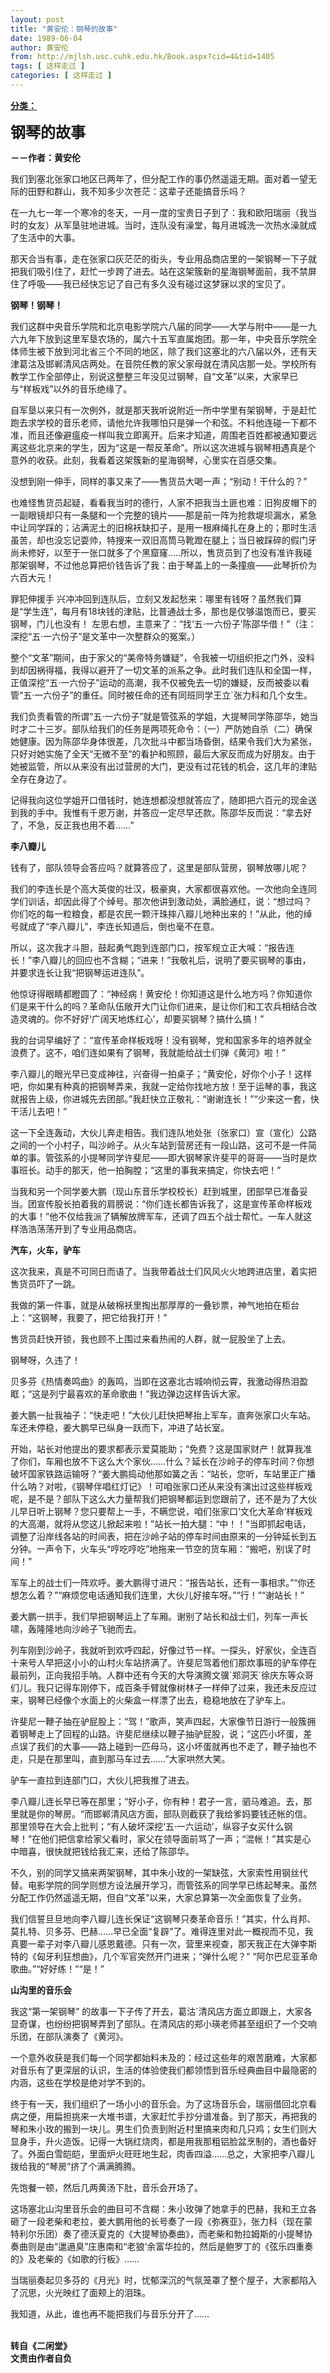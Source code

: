 ```yaml
---
layout: post
title: "黄安伦：钢琴的故事"
date: 1989-06-04
author: 黄安伦
from: http://mjlsh.usc.cuhk.edu.hk/Book.aspx?cid=4&tid=1405
tags: [ 这样走过 ]
categories: [ 这样走过 ]
---
```


<div style="margin: 15px 10px 10px 0px;">
 <div>
  <span id="ctl00_ContentPlaceHolder1_chapter1_SubjectLabel" style="font-weight:bold;text-decoration:underline;">
   分类：
  </span>
 </div>
 <p>
  <strong>
   <font size="5">
    钢琴的故事
   </font>
  </strong>
 </p>
 <p>
  <strong>
   －－作者：黄安伦
  </strong>
 </p>
 <p>
  我们到塞北张家口地区已两年了，但分配工作的事仍然遥遥无期。面对着一望无际的田野和群山，我不知多少次苍茫：这辈子还能搞音乐吗？
 </p>
 <p>
  在一九七一年一个寒冷的冬天，一月一度的宝贵日子到了：我和欧阳瑞丽（我当时的女友）从军垦驻地进城。当时，连队没有澡堂，每月进城洗一次热水澡就成了生活中的大事。
 </p>
 <p>
  那天合当有事，走在张家口灰茫茫的街头，专业用品商店里的一架钢琴一下子就把我们吸引住了，赶忙一步跨了进去。站在这架簇新的星海钢琴面前，我不禁屏住了呼吸——我已经快忘记了自己有多久没有碰过这梦寐以求的宝贝了。
 </p>
 <p>
  <strong>
   钢琴！钢琴！
  </strong>
 </p>
 <p>
  我们这群中央音乐学院和北京电影学院六八届的同学——大学与附中——是一九六九年下放到这里军垦农场的，属六十五军直属炮团。那一年，中央音乐学院全体师生被下放到河北省三个不同的地区，除了我们这塞北的六八届以外，还有天津葛沽及邯郸清风店两处。在音院任教的家父家母就在清风店那一处。学校所有教学工作全部停止，别说这整整三年没见过钢琴，自“文革”以来，大家早已与“样板戏”以外的音乐绝缘了。
 </p>
 <p>
  自军垦以来只有一次例外，就是那天我听说附近一所中学里有架钢琴，于是赶忙跑去求学校的音乐老师，请他允许我哪怕只是弹一个和弦。不料他连碰一下都不准，而且还像避瘟疫一样叫我立即离开。后来才知道，周围老百姓都被通知要远离这些北京来的学生，因为“这是一帮反革命”。所以这次进城与钢琴相遇真是个意外的收获。此刻，我看着这架簇新的星海钢琴，心里实在百感交集。
 </p>
 <p>
  没想到刚一伸手，同样的事又来了——售货员大喝一声；“别动！干什么的？”
 </p>
 <p>
  也难怪售货员起疑，看看我当时的德行，人家不把我当土匪也难：旧狗皮帽下的一副眼镜却只有一条腿和一个完整的镜片——那是前一阵为抢救堤坝漏水，紧急中让同学踩的；沾满泥土的旧棉袄缺扣子，是用一根麻绳扎在身上的；那时生活虽苦，却也没忘记耍帅，特搜来一双旧高筒马靴蹬在腿上；当日被踩碎的假门牙尚未修好，以至于一张口就多了个黑窟窿…..所以，售货员到了也没有准许我碰那架钢琴，不过他总算把价钱告诉了我：由于琴盖上的一条撞痕——此琴折价为六百大元！
 </p>
 <p>
  罪犯伸援手 兴冲冲回到连队后，立刻又发起愁来：哪里有钱呀？虽然我们算是“学生连”，每月有18块钱的津贴，比普通战士多，那也是仅够温饱而已，要买钢琴，门儿也没有！ 左思右想，主意来了：“找‘五·一六份子’陈邵华借！”（注：深挖“五·一六份子”是文革中一次整群众的冤案。）
 </p>
 <p>
  整个“文革”期间，由于家父的“美帝特务嫌疑”，令我被一切组织拒之门外，没料到却因祸得福，我得以避开了一切文革的派系之争。此时我们连队和全国一样，正值深挖“五·一六份子”运动的高潮，我不仅被免去一切的嫌疑，反而被委以看管“五·一六份子”的重任。同时被任命的还有同班同学王立`张力科和几个女生。
 </p>
 <p>
  我们负责看管的所谓“五·一六份子”就是管弦系的学姐，大提琴同学陈邵华，她当时才二十三岁。部队给我们的任务是两项死命令：（一）严防她自杀（二）确保她健康。因为陈邵华身体很差，几次批斗中都当场昏倒，结果令我们大为紧张，只好对她实施了全天“无微不至”的看护和照顾，最后大家反而成为好朋友。由于她被监管，所以从来没有出过营房的大门，更没有过花钱的机会，这几年的津贴全存在身边了。
 </p>
 <p>
  记得我向这位学姐开口借钱时，她连想都没想就答应了，随即把六百元的现金送到我的手中。我惟有千恩万谢，并答应一定尽早还款。陈邵华反而说：“拿去好了，不急，反正我也用不着……”
 </p>
 <p>
  <strong>
   李八瓣儿
  </strong>
 </p>
 <p>
  钱有了，部队领导会答应吗？就算答应了，这里是部队营房，钢琴放哪儿呢？
 </p>
 <p>
  我们的李连长是个高大英俊的壮汉，极豪爽，大家都很喜欢他。一次他向全连同学们训话，却因此得了个绰号。那次他讲到激动处，满脸通红，说：“想过吗？你们吃的每一粒粮食，都是农民一颗汗珠摔八瓣儿地种出来的！”从此，他的绰号就成了“李八瓣儿”，李连长知道后，倒也毫不在意。
 </p>
 <p>
  所以，这次我才斗胆，鼓起勇气跑到连部门口，按军规立正大喊：“报告连长！”李八瓣儿的回应也不含糊；“进来！”我敬礼后，说明了要买钢琴的事由，并要求连长让我“把钢琴运进连队”。
 </p>
 <p>
  他惊讶得眼睛都瞪圆了：“神经病！黄安伦！你知道这是什么地方吗？你知道你们是来干什么的吗？革命队伍敞开大门让你们进来，是让你们和工农兵相结合改造灵魂的。你不好好‘广阔天地炼红心’，却要买钢琴？搞什么搞！”
 </p>
 <p>
  我的台词早编好了：“宣传革命样板戏呀！没有钢琴，党和国家多年的培养就全浪费了。这不，咱们连如果有了钢琴，我就能给战士们弹《黄河》啦！”
 </p>
 <p>
  李八瓣儿的眼光早已变成神往，兴奋得一拍桌子；“黄安伦，好你个小子！这样吧，你如果有种真的把钢琴弄来，我就一定给你找地方放！至于运琴的事，我这就报告上级，你进城先去团部。”我赶快立正敬礼：“谢谢连长！”“少来这一套，快干活儿去吧！”
 </p>
 <p>
  这一下全连轰动，大伙儿奔走相告。我们连队地处张（张家口）宣（宣化）公路之间的一个小村子，叫沙岭子。从火车站到营房还有一段山路，这可不是一件简单的事。管弦系的小提琴同学许斐尼——即大钢琴家许斐平的哥哥——当时是炊事班长。动手的那天，他一拍胸膛；“这里的事我来搞定，你快去吧！”
 </p>
 <p>
  当我和另一个同学姜大鹏（现山东音乐学校校长）赶到城里，团部早已准备妥当。团宣传股长拍着我的肩膀说：“你们连长都告诉我了，这是宣传革命样板戏的大事！”他不仅给我派了辆解放牌军车，还调了四五个战士帮忙。一车人就这样浩浩荡荡开到了专业用品商店。
 </p>
 <p>
  <strong>
   汽车，火车，驴车
  </strong>
 </p>
 <p>
  这次我来，真是不可同日而语了。当我带着战士们风风火火地跨进店里，着实把售货员吓了一跳。
 </p>
 <p>
  我做的第一件事，就是从破棉袄里掏出那厚厚的一叠钞票，神气地拍在柜台上：“这钢琴，我要了，把它给我打开！”
 </p>
 <p>
  售货员赶快开锁，我也顾不上围过来看热闹的人群，就一屁股坐了上去。
 </p>
 <p>
  钢琴呀，久违了！
 </p>
 <p>
  贝多芬《热情奏鸣曲》的轰鸣，当即在这塞北古城响彻云霄，我激动得热泪盈眶；“这是列宁最喜欢的革命歌曲！”我边弹边这样告诉大家。
 </p>
 <p>
  姜大鹏一扯我袖子：“快走吧！”大伙儿赶快把琴抬上军车，直奔张家口火车站。车还未停稳，姜大鹏早已纵身一跃而下，冲进了站长室。
 </p>
 <p>
  开始，站长对他提出的要求都表示爱莫能助；“免费？这是国家财产！就算我准了你们，车厢也放不下这么大个家伙……什么？延长在沙岭子的停车时间？你想破坏国家铁路运输呀？“姜大鹏捣动他那如簧之舌：“站长，您听，车站里正广播什么呐？对啦，《钢琴伴唱红灯记》！可咱张家口还从来没有演出过这些样板戏呢，是不是？部队下这么大力量帮我们把钢琴都运到您跟前了，还不是为了大伙儿早日听上钢琴？您只要帮上一手，不瞒您说，咱们张家口‘文化大革命’样板戏的大高潮，就将从您这儿掀起来啦！”站长一拍大腿：“中！！”当即抓起电话，调整了沿岸线各站的时间表，把在沙岭子站的停车时间由原来的一分钟延长到五分钟。一声令下，火车头“哼吃哼吃”地拖来一节空的货车厢：“搬吧，别误了时间！”
 </p>
 <p>
  军车上的战士们一阵欢呼。姜大鹏得寸进尺：“报告站长，还有一事相求。”“你还想怎么着？”“麻烦您电话通知我们连里，大伙儿好接车呀。”“行！”“谢站长！”
 </p>
 <p>
  姜大鹏一拱手，我们早把钢琴运上了车厢。谢别了站长和战士们，列车一声长啸，轰隆隆地向沙岭子飞驰而去。
 </p>
 <p>
  列车刚到沙岭子，我就听到欢呼四起，好像过节一样。一探头，好家伙，全连百十来号人早把这小小的山村火车站挤满了。许斐尼驾着他们那炊事班的驴车停在最前列，正向我招手呐。人群中还有今天的大导演腾文骥`郑洞天`徐庆东等众哥们儿。我只记得车刚停下，成百条手臂就像树林子一样伸了过来，我还未反应过来，钢琴已经像个水面上的火柴盒一样漂了出去，稳稳地放在了驴车上。
 </p>
 <p>
  许斐尼一鞭子抽在驴屁股上：“驾！”歌声，笑声四起，大家像节日游行一般簇拥着钢琴走上了回程的山路。许斐尼继续以鞭子抽驴屁股，说；“这匹小坏蛋，差点误了我们的大事——路上碰到一匹母马，这小坏蛋就再也不走了，鞭子抽也不走，只是在那里叫，直到那马车过去……”大家哄然大笑。
 </p>
 <p>
  驴车一直拉到连部门口，大伙儿把我推了进去。
 </p>
 <p>
  李八瓣儿连长早已等在那里；“好小子，你有种！君子一言，驷马难追。去，那里就是你的琴房。“而邯郸清风店方面，部队则截获了我给爹妈要钱还帐的信。那里领导在大会上批判；“有人破坏深挖‘五·一六运动’，纵容子女买什么钢琴！”在他们把信拿给家父看时，家父在领导面前骂了一声；“混帐！”其实是心中暗喜，很快就把钱给我汇来，还给了陈邵华。
 </p>
 <p>
  不久，别的同学又搞来两架钢琴，其中朱小玫的一架缺弦，大家索性用钢丝代替。电影学院的同学则想方设法展开学习，而管弦系的同学早已练起琴来。虽然分配工作仍然遥遥无期，但自“文革”以来，大家总算第一次全面恢复了业务。
 </p>
 <p>
  我们信誓旦旦地向李八瓣儿连长保证“这钢琴只奏革命音乐！”其实，什么肖邦、莫扎特、贝多芬、巴赫……早已全面“复辟”了。难得连里对此一概视而不见，我真要一辈子对李八瓣儿感恩戴德。只有一次，营里来视查，那天我正在大弹李斯特的《匈牙利狂想曲》，几个军官突然开门进来；“弹什么呢？” “阿尔巴尼亚革命歌曲。”“好好练！”“是！”
 </p>
 <p>
  <strong>
   山沟里的音乐会
  </strong>
 </p>
 <p>
  我这“第一架钢琴” 的故事一下子传了开去，葛沽`清风店方面立即跟上，大家各显奇谋，也纷纷把钢琴弄到了部队。在清风店的郑小瑛老师甚至组织了一个交响乐团，在部队演奏了《黄河》。
 </p>
 <p>
  一个意外收获是我们每一个同学都始料未及的：经过这些年的艰苦磨难，大家都对音乐有了更深层的认识，生活的体验使我们都领悟到音乐经典曲目中最隐密的内涵，这些在学校是绝对学不到的。
 </p>
 <p>
  终于有一天，我们组织了一场小小的音乐会。为了这场音乐会，瑞丽借回北京看病之便，用扁担挑来一大堆书谱，大家赶忙手抄分谱准备。到了那天，再把我的琴和朱小玫的搬到一块儿。男生们负责到附近村里搞来肉和几只鸡；女生们则大显身手，升火造饭。记得一大锅红烧肉，都是用我那粗铝脸盆烹制的，酒也备好了。外面白雪皑皑，里面炉火旺旺地生起，肉香四溢……总之，大家把李八瓣儿拨给我的“琴房”挤了个满满腾腾。
 </p>
 <p>
  先饱餐一顿，然后几两黄汤下肚，音乐会开场了。
 </p>
 <p>
  这场塞北山沟里音乐会的曲目可不含糊：朱小玫弹了她拿手的巴赫，我和王立各砸了一段老柴和老拉，姜大鹏用他的长号奏了一段《弥赛亚》，张力科（现在蒙特利尔乐团）奏了德沃夏克的《大提琴协奏曲》，而老柴和勃拉姆斯的小提琴协奏曲则是由“邋遢臭”庄惠南和“老狼‘余富华拉的，然后是鲍罗丁的《弦乐四重奏的》及老柴的《如歌的行板》……
 </p>
 <p>
  当瑞丽奏起贝多芬的《月光》时，忧郁深沉的气氛笼罩了整个屋子，大家都陷入了沉思，火光映红了面颊上的泪珠。
 </p>
 <p>
  我知道，从此，谁也再不能把我们与音乐分开了……
 </p>
 <p>
  <br/>
  <strong>
   转自《二闲堂》
   <br/>
   文责由作者自负
  </strong>
 </p>
</div>


